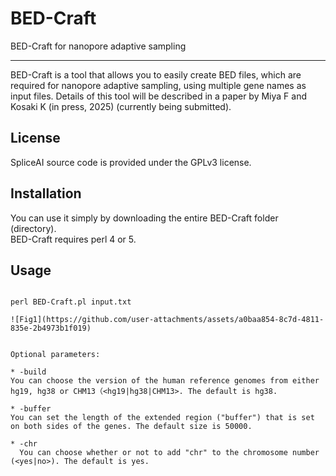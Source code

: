 # BED-Craft
BED-Craft for nanopore adaptive sampling

<hr>

BED-Craft is a tool that allows you to easily create BED files, which are required for nanopore adaptive sampling, using multiple gene names as input files.
Details of this tool will be described in a paper by Miya F and Kosaki K (in press, 2025) (currently being submitted).




## License
SpliceAI source code is provided under the GPLv3 license.

## Installation
You can use it simply by downloading the entire BED-Craft folder (directory).  
BED-Craft requires perl 4 or 5.

## Usage
```cd BED-Craft  
 
perl BED-Craft.pl input.txt  

![Fig1](https://github.com/user-attachments/assets/a0baa854-8c7d-4811-835e-2b4973b1f019)


Optional parameters:  

* -build  
You can choose the version of the human reference genomes from either hg19, hg38 or CHM13（<hg19|hg38|CHM13>. The default is hg38.  
 
* -buffer  
You can set the length of the extended region ("buffer") that is set on both sides of the genes. The default size is 50000. 
 
* -chr  
  You can choose whether or not to add "chr" to the chromosome number (<yes|no>). The default is yes.

